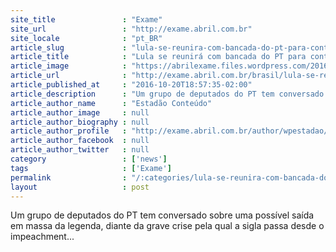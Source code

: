 ```yaml
---
site_title               : "Exame"
site_url                 : "http://exame.abril.com.br"
site_locale              : "pt_BR"
article_slug             : "lula-se-reunira-com-bancada-do-pt-para-conter-possivel-debandada"
article_title            : "Lula se reunirá com bancada do PT para conter possível debandada"
article_image            : "https://abrilexame.files.wordpress.com/2016/10/size_960_16_9_o-ex-presidente-luiz-inacio-lula-da-silva-em-28-03.jpg?quality=70&strip=all&w=960"
article_url              : "http://exame.abril.com.br/brasil/lula-se-reunira-com-bancada-do-pt-para-conter-possivel-debandada/"
article_published_at     : "2016-10-20T18:57:35-02:00"
article_description      : "Um grupo de deputados do PT tem conversado sobre uma possível saída em massa da legenda, diante da grave crise pela qual a sigla passa desde o impeachment..."
article_author_name      : "Estadão Conteúdo"
article_author_image     : null
article_author_biography : null
article_author_profile   : "http://exame.abril.com.br/author/wpestadao/"
article_author_facebook  : null
article_author_twitter   : null
category                 : ['news']
tags                     : ['Exame']
permalink                : "/:categories/lula-se-reunira-com-bancada-do-pt-para-conter-possivel-debandada/"
layout                   : post
---
```


Um grupo de deputados do PT tem conversado sobre uma possível saída em massa da legenda, diante da grave crise pela qual a sigla passa desde o impeachment...
